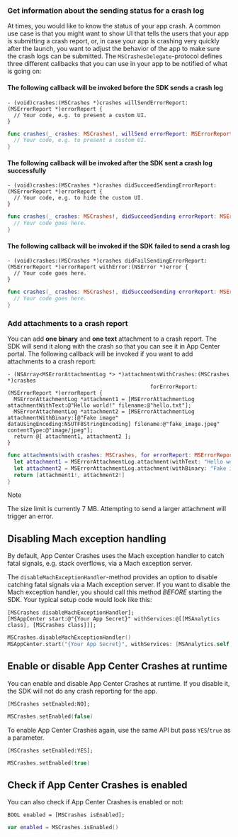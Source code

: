 ### Get information about the sending status for a crash log

At times, you would like to know the status of your app crash. A common use case is that you might want to show UI that tells the users that your app is submitting a crash report, or, in case your app is crashing very quickly after the launch, you want to adjust the behavior of the app to make sure the crash logs can be submitted. The `MSCrashesDelegate`-protocol defines three different callbacks that you can use in your app to be notified of what is going on:

#### The following callback will be invoked before the SDK sends a crash log

```objc
- (void)crashes:(MSCrashes *)crashes willSendErrorReport:(MSErrorReport *)errorReport {
  // Your code, e.g. to present a custom UI.
}
```
```swift
func crashes(_ crashes: MSCrashes!, willSend errorReport: MSErrorReport!) {
  // Your code, e.g. to present a custom UI.
}
```

#### The following callback will be invoked after the SDK sent a crash log successfully

```objc
- (void)crashes:(MSCrashes *)crashes didSucceedSendingErrorReport:(MSErrorReport *)errorReport {
  // Your code, e.g. to hide the custom UI.
}
```
```swift
func crashes(_ crashes: MSCrashes!, didSucceedSending errorReport: MSErrorReport!) {
  // Your code goes here.
}
```

#### The following callback will be invoked if the SDK failed to send a crash log

```objc
- (void)crashes:(MSCrashes *)crashes didFailSendingErrorReport:(MSErrorReport *)errorReport withError:(NSError *)error {
  // Your code goes here.
}
```
```swift
func crashes(_ crashes: MSCrashes!, didSucceedSending errorReport: MSErrorReport!) {
  // Your code goes here.
}
```

### Add attachments to a crash report

You can add **one binary** and **one text** attachment to a crash report. The SDK will send it along with the crash so that you can see it in App Center portal. The following callback will be invoked if you want to add attachments to a crash report:

```objc
- (NSArray<MSErrorAttachmentLog *> *)attachmentsWithCrashes:(MSCrashes *)crashes
                                             forErrorReport:(MSErrorReport *)errorReport {
  MSErrorAttachmentLog *attachment1 = [MSErrorAttachmentLog attachmentWithText:@"Hello world!" filename:@"hello.txt"];
  MSErrorAttachmentLog *attachment2 = [MSErrorAttachmentLog attachmentWithBinary:[@"Fake image" dataUsingEncoding:NSUTF8StringEncoding] filename:@"fake_image.jpeg" contentType:@"image/jpeg"];
  return @[ attachment1, attachment2 ];
}
```
```swift
func attachments(with crashes: MSCrashes, for errorReport: MSErrorReport) -> [MSErrorAttachmentLog] {
  let attachment1 = MSErrorAttachmentLog.attachment(withText: "Hello world!", filename: "hello.txt")
  let attachment2 = MSErrorAttachmentLog.attachment(withBinary: "Fake image".data(using: String.Encoding.utf8), filename: nil, contentType: "image/jpeg")
  return [attachment1!, attachment2!]
}
```

> [!NOTE]
> The size limit is currently 7 MB. Attempting to send a larger attachment will trigger an error.

## Disabling Mach exception handling

By default, App Center Crashes uses the Mach exception handler to catch fatal signals, e.g. stack overflows, via a Mach exception server.

The `disableMachExceptionHandler`-method provides an option to disable catching fatal signals via a Mach exception server. If you want to disable the Mach exception handler, you should call this method *BEFORE* starting the SDK. Your typical setup code would look like this:

```objc
[MSCrashes disableMachExceptionHandler];
[MSAppCenter start:@"{Your App Secret}" withServices:@[[MSAnalytics class], [MSCrashes class]]];
```
```swift
MSCrashes.disableMachExceptionHandler()
MSAppCenter.start("{Your App Secret}", withServices: [MSAnalytics.self, MSCrashes.self])
```

## Enable or disable App Center Crashes at runtime

You can enable and disable App Center Crashes at runtime. If you disable it, the SDK will not do any crash reporting for the app.

```objc
[MSCrashes setEnabled:NO];
```
```swift
MSCrashes.setEnabled(false)
```

To enable App Center Crashes again, use the same API but pass `YES`/`true` as a parameter.

```objc
[MSCrashes setEnabled:YES];
```
```swift
MSCrashes.setEnabled(true)
```

## Check if App Center Crashes is enabled

You can also check if App Center Crashes is enabled or not:

```objc
BOOL enabled = [MSCrashes isEnabled];
```
```swift
var enabled = MSCrashes.isEnabled()
```
